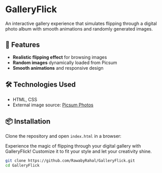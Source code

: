 # GalleryFlick  

An interactive gallery experience that simulates flipping through a digital photo album with smooth animations and randomly generated images.  

## 🚀 Features  
- **Realistic flipping effect** for browsing images  
- **Random images** dynamically loaded from Picsum  
- **Smooth animations** and responsive design 

## 🛠️ Technologies Used  
- HTML, CSS
- External image source: [Picsum Photos](https://picsum.photos/)  

## 📦 Installation  
Clone the repository and open `index.html` in a browser:  

Experience the magic of flipping through your digital gallery with GalleryFlick! Customize it to fit your style and let your creativity shine. 
  ```sh
  git clone https://github.com/RawabyRahal/GalleryFlick.git
  cd GalleryFlick
